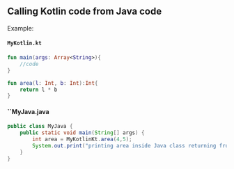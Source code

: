 
## Calling Kotlin code from Java code

Example:

#### `MyKotlin.kt`
```kotlin
fun main(args: Array<String>){  
    //code  
}  

fun area(l: Int, b: Int):Int{  
    return l * b  
}  
```

#### ``MyJava.java
```Java
public class MyJava {  
    public static void main(String[] args) {  
        int area = MyKotlinKt.area(4,5);  
        System.out.print("printing area inside Java class returning from Kotlin file: "+area);  
    }  
}  
```
























